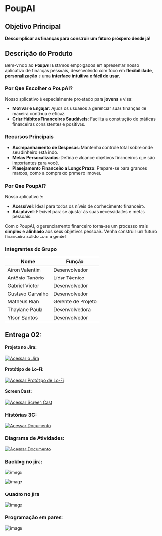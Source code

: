# PoupAI

## Objetivo Principal

**Descomplicar as finanças para construir um futuro próspero desde já!**

## Descrição do Produto

Bem-vindo ao **PoupAI**! Estamos empolgados em apresentar nosso aplicativo de finanças pessoais, desenvolvido com foco em **flexibilidade**, **personalização** e uma **interface intuitiva e fácil de usar**.

### Por Que Escolher o PoupAI?

Nosso aplicativo é especialmente projetado para **jovens** e visa:

- **Motivar e Engajar**: Ajuda os usuários a gerenciar suas finanças de maneira contínua e eficaz.
- **Criar Hábitos Financeiros Saudáveis**: Facilita a construção de práticas financeiras consistentes e positivas.

### Recursos Principais

- **Acompanhamento de Despesas**: Mantenha controle total sobre onde seu dinheiro está indo.
- **Metas Personalizadas**: Defina e alcance objetivos financeiros que são importantes para você.
- **Planejamento Financeiro a Longo Prazo**: Prepare-se para grandes marcos, como a compra do primeiro imóvel.

### Por Que PoupAI?

Nosso aplicativo é:

- **Acessível**: Ideal para todos os níveis de conhecimento financeiro.
- **Adaptável**: Flexível para se ajustar às suas necessidades e metas pessoais.

Com o PoupAI, o gerenciamento financeiro torna-se um processo mais **simples** e **alinhado** aos seus objetivos pessoais. Venha construir um futuro financeiro sólido com a gente!




### Integrantes do Grupo

| Nome               | Função                |
|--------------------|------------------------|
| Airon Valentim     | Desenvolvedor          |
| Antônio Tenório    | Líder Técnico          |
| Gabriel Victor     | Desenvolvedor          |
| Gustavo Carvalho   | Desenvolvedor          |
| Matheus Rian       | Gerente de Projeto     |
| Thaylane Paula     | Desenvolvedora         |
| Ylson Santos       | Desenvolvedor          |

## Entrega 02:
#### Projeto no Jira:
[![Acessar o Jira](https://img.shields.io/badge/Acessar_Jira-0073e6?style=for-the-badge&logo=jira&logoColor=white)](https://team10cschool.atlassian.net/jira/software/projects/TEAMFIN/boards/2?cloudId=81f50d31-d3ff-495b-ad25-71ef391cdff1&atlOrigin=eyJwIjoiaiIsImkiOiIyNGEwYmQ1ZjlkMjI0ZDk5YmM5NjIzNDBhNDIxNDhkZSJ9)

#### Protótipo de Lo-Fi:
[![Acessar Protótipo de Lo-Fi](https://img.shields.io/badge/Acessar_Prot%C3%B3tipo-Figma-4c9f2f?style=for-the-badge&logo=figma&logoColor=white)](https://www.figma.com/proto/aUDMF8NGdU6QqNks43swGO/%C3%89pico%3A-Plano-de-a%C3%A7%C3%A3o-para-comprar-casa?node-id=0-1&t=YioWByhID4FSgdmo-1)

#### Screen Cast:
[![Acessar Screen Cast](https://img.shields.io/badge/Acessar_Documento-Google_Drive-4285F4?style=for-the-badge&logo=google-drive&logoColor=white)](https://drive.google.com/file/d/1hszGbKuoBmsxzFMtNETDEcY0LQH5Dglp/view?usp=sharing)

### Histórias 3C:
[![Acessar Documento](https://img.shields.io/badge/Acessar_Documento-Google_Docs-4285F4?style=for-the-badge&logo=google-docs&logoColor=white)](https://docs.google.com/document/d/14raMNw8zXwIk9Ef89VTpdRGWBrvTSuYJNRGe4b4rT6I/edit?usp=sharing)

### Diagrama de Atividades:

[![Acessar Documento](https://img.shields.io/badge/Acessar_Documento-Google_Docs-4285F4?style=for-the-badge&logo=google-docs&logoColor=white)](https://drive.google.com/file/d/1pmoRY0hcT-1jzDS_RTh_sXdeIjEYki41/view?usp=sharing)

### Backlog no jira:
![image](https://github.com/user-attachments/assets/a8de5be4-8f8c-4558-98a4-06d3d1a52774)

![image](https://github.com/user-attachments/assets/747e12f8-52f4-4129-aee9-c5d0ad31b6f1)


### Quadro no jira: 
![image](https://github.com/user-attachments/assets/a9dc03e5-4385-48a0-9da5-dcae2cb4c6d8)

### Programação em pares:
![image](https://github.com/user-attachments/assets/6d00c654-951e-4c9d-9622-4e0c3e03d9e5)

